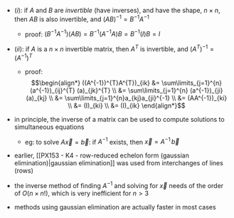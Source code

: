 - $(i):$ if $A$ and $B$ are *invertible* (have inverses), and have the shape, $n\times n$, then $AB$ is also invertible, and $(AB)^{-1} = B^{-1}A^{-1}$
	- proof: $(B^{-1}A^{-1})(AB) = B^{-1}(A^{-1}A)B = B^{-1}(I)B = I$

- $(ii):$ if $A$ is a $n\times n$ invertible matrix, then $A^{T}$ is invertible, and $(A^{T})^{-1} = (A^{-1})^{T}$
	- proof: $$\begin{align*}
	((A^{-1})^{T}A^{T})_{ik} &= \sum\limits_{j=1}^{n} (a^{-1})_{ij}^{T} (a)_{jk}^{T} \\
	&= \sum\limits_{j=1}^{n} (a^{-1})_{ji} (a)_{kj} \\
	&= \sum\limits_{j=1}^{n}a_{kj}a_{ji}^{-1} \\
	&= (AA^{-1})_{ki} \\
	&= (I)_{ki} \\
	&= (I)_{ik}
\end{align*}$$
- in principle, the inverse of a matrix can be used to compute solutions to simultaneous equations
	- eg: to solve $A\vec x=\vec b:$ if $A^{-1}$ exists, then $\vec x = A^{-1}\,\vec b$
- earlier, [[PX153 - K4 - row-reduced echelon form (gaussian elimination)|gaussian elimination]] was used from interchanges of lines (rows)
- the inverse method of finding $A^{-1}$ and solving for $\vec x$ needs of the order of $O(n\times n!)$, which is very inefficient for $n>3$
- methods using gaussian elimination are actually faster in most cases

